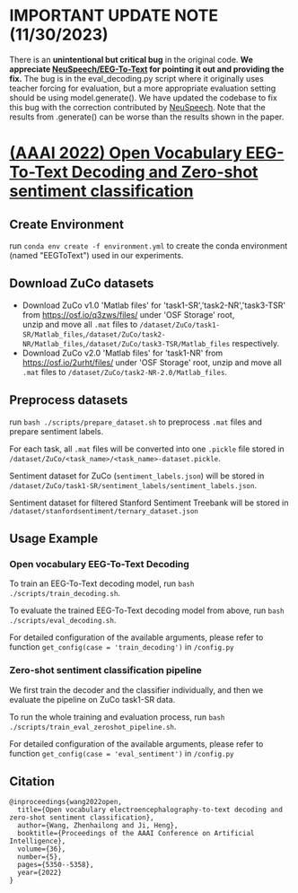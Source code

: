 # IMPORTANT UPDATE NOTE (11/30/2023)
There is an **unintentional but critical bug** in the original code. **We appreciate [NeuSpeech/EEG-To-Text](https://github.com/NeuSpeech/EEG-To-Text) for pointing it out and providing the fix.** The bug is in the eval_decoding.py script where it originally uses teacher forcing for evaluation, but a more appropriate evaluation setting should be using model.generate(). We have updated the codebase to fix this bug with the correction contributed by [NeuSpeech](https://github.com/NeuSpeech). Note that the results from .generate() can be worse than the results shown in the paper.

# [(AAAI 2022) Open Vocabulary EEG-To-Text Decoding and Zero-shot sentiment classification](https://arxiv.org/abs/2112.02690)
## Create Environment
run `conda env create -f environment.yml` to create the conda environment (named "EEGToText") used in our experiments.
## Download ZuCo datasets
- Download ZuCo v1.0 'Matlab files' for 'task1-SR','task2-NR','task3-TSR' from https://osf.io/q3zws/files/ under 'OSF Storage' root,  
unzip and move all `.mat` files to `/dataset/ZuCo/task1-SR/Matlab_files`,`/dataset/ZuCo/task2-NR/Matlab_files`,`/dataset/ZuCo/task3-TSR/Matlab_files` respectively.
- Download ZuCo v2.0 'Matlab files' for 'task1-NR' from https://osf.io/2urht/files/ under 'OSF Storage' root, unzip and move all `.mat` files to `/dataset/ZuCo/task2-NR-2.0/Matlab_files`.

## Preprocess datasets
run `bash ./scripts/prepare_dataset.sh` to preprocess `.mat` files and prepare sentiment labels. 

For each task, all `.mat` files will be converted into one `.pickle` file stored in `/dataset/ZuCo/<task_name>/<task_name>-dataset.pickle`. 

Sentiment dataset for ZuCo (`sentiment_labels.json`) will be stored in `/dataset/ZuCo/task1-SR/sentiment_labels/sentiment_labels.json`. 

Sentiment dataset for filtered Stanford Sentiment Treebank will be stored in `/dataset/stanfordsentiment/ternary_dataset.json`

## Usage Example
### Open vocabulary EEG-To-Text Decoding
To train an EEG-To-Text decoding model, run `bash ./scripts/train_decoding.sh`.

To evaluate the trained EEG-To-Text decoding model from above, run `bash ./scripts/eval_decoding.sh`.

For detailed configuration of the available arguments, please refer to function `get_config(case = 'train_decoding')` in `/config.py`

### Zero-shot sentiment classification pipeline 
We first train the decoder and the classifier individually, and then we evaluate the pipeline on ZuCo task1-SR data.

To run the whole training and evaluation process, run `bash ./scripts/train_eval_zeroshot_pipeline.sh`.

For detailed configuration of the available arguments, please refer to function `get_config(case = 'eval_sentiment')` in `/config.py`

## Citation
```
@inproceedings{wang2022open,
  title={Open vocabulary electroencephalography-to-text decoding and zero-shot sentiment classification},
  author={Wang, Zhenhailong and Ji, Heng},
  booktitle={Proceedings of the AAAI Conference on Artificial Intelligence},
  volume={36},
  number={5},
  pages={5350--5358},
  year={2022}
}
```
